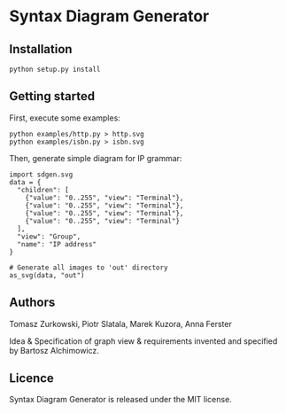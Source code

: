Syntax Diagram Generator
========================

Installation
------------

    python setup.py install

Getting started
---------------

First, execute some examples:

    python examples/http.py > http.svg
    python examples/isbn.py > isbn.svg

Then, generate simple diagram for IP grammar:

    import sdgen.svg
    data = {
      "children": [
        {"value": "0..255", "view": "Terminal"},
        {"value": "0..255", "view": "Terminal"},
        {"value": "0..255", "view": "Terminal"},
        {"value": "0..255", "view": "Terminal"}
      ],
      "view": "Group",
      "name": "IP address"
    }

    # Generate all images to 'out' directory
    as_svg(data, "out")

Authors
-------

Tomasz Zurkowski, Piotr Slatala, Marek Kuzora, Anna Ferster

Idea & Specification of graph view & requirements invented and specified by Bartosz Alchimowicz.

Licence
-------

Syntax Diagram Generator is released under the MIT license.
